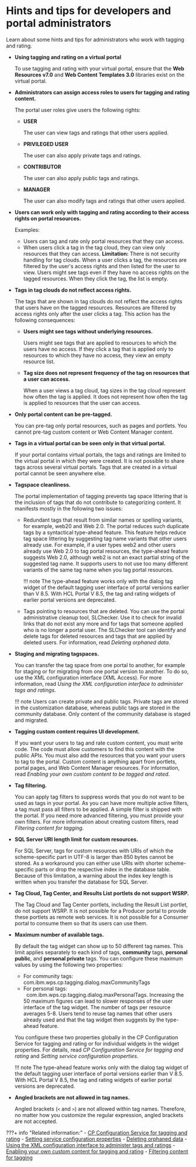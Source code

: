 # Hints and tips for developers and portal administrators

Learn about some hints and tips for administrators who work with tagging and rating.

-   **Using tagging and rating on a virtual portal**

    To use tagging and rating with your virtual portal, ensure that the **Web Resources v7.0** and **Web Content Templates 3.0** libraries exist on the virtual portal.

-   **Administrators can assign access roles to users for tagging and rating content.**

    The portal user roles give users the following rights:

    -   **USER**

        The user can view tags and ratings that other users applied.

    -   **PRIVILEGED USER**

        The user can also apply private tags and ratings.

    -   **CONTRIBUTOR**

        The user can also apply public tags and ratings.

    -   **MANAGER**

        The user can also modify tags and ratings that other users applied.

-   **Users can work only with tagging and rating according to their access rights on portal resources.**

    Examples:

    -   Users can tag and rate only portal resources that they can access.
    -   When users click a tag in the tag cloud, they can view only resources that they can access.
    **Limitation:** There is not security handling for tag clouds. When a user clicks a tag, the resources are filtered by the user's access rights and then listed for the user to view. Users might see tags even if they have no access rights on the tagged resources. When they click the tag, the list is empty.

-   **Tags in tag clouds do not reflect access rights.**

    The tags that are shown in tag clouds do not reflect the access rights that users have on the tagged resources. Resources are filtered by access rights only after the user clicks a tag. This action has the following consequences:

    -   **Users might see tags without underlying resources.**

        Users might see tags that are applied to resources to which the users have no access. If they click a tag that is applied only to resources to which they have no access, they view an empty resource list.

    -   **Tag size does not represent frequency of the tag on resources that a user can access.**

        When a user views a tag cloud, tag sizes in the tag cloud represent how often the tag is applied. It does not represent how often the tag is applied to resources that the user can access.

-   **Only portal content can be pre-tagged.**

    You can pre-tag only portal resources, such as pages and portlets. You cannot pre-tag custom content or Web Content Manager content.

-   **Tags in a virtual portal can be seen only in that virtual portal.**

    If your portal contains virtual portals, the tags and ratings are limited to the virtual portal in which they were created. It is not possible to share tags across several virtual portals. Tags that are created in a virtual portal cannot be seen anywhere else.

-   **Tagspace cleanliness.**

    The portal implementation of tagging prevents tag space littering that is the inclusion of tags that do not contribute to categorizing content. It manifests mostly in the following two issues:

    -   Redundant tags that result from similar names or spelling variants, for example, web20 and Web 2.0. The portal reduces such duplicate tags by a syntactical type-ahead feature. This feature helps reduce tag space littering by suggesting tag name variants that other users already use. For example, if a user types web2 and other users already use Web 2.0 to tag portal resources, the type-ahead feature suggests Web 2.0, although web2 is not an exact partial string of the suggested tag name. It supports users to not use too many different variants of the same tag name when you tag portal resources.

        !!! note
            The type-ahead feature works only with the dialog tag widget of the default tagging user interface of portal versions earlier than V 8.5. With HCL Portal V 8.5, the tag and rating widgets of earlier portal versions are deprecated.

    -   Tags pointing to resources that are deleted. You can use the portal administrative cleanup tool, SLChecker. Use it to check for invalid links that do not exist any more and for tags that someone applied who is no longer a portal user. The SLChecker tool can identify and delete tags for deleted resources and tags that are applied by deleted users. For information, read *Deleting orphaned data*.

-   **Staging and migrating tagspaces.**

    You can transfer the tag space from one portal to another, for example for staging or for migrating from one portal version to another. To do so, use the XML configuration interface \(XML Access\). For more information, read *Using the XML configuration interface to administer tags and ratings*.

    !!! note
        Users can create private and public tags. Private tags are stored in the customization database, whereas public tags are stored in the community database. Only content of the community database is staged and migrated.

-   **Tagging custom content requires UI development.**

    If you want your users to tag and rate custom content, you must write code. The code must allow customers to find this content with the public APIs. You must also add the resources that you want your users to tag to the portal. Custom content is anything apart from portlets, portal pages, and Web Content Manager resources. For information, read *Enabling your own custom content to be tagged and rated*.

-   **Tag filtering.**

    You can apply tag filters to suppress words that you do not want to be used as tags in your portal. As you can have more multiple active filters, a tag must pass all filters to be applied. A simple filter is shipped with the portal. If you need more advanced filtering, you must provide your own filters. For more information about creating custom filters, read *Filtering content for tagging*.

-   **SQL Server URI length limit for custom resources.**

    For SQL Server, tags for custom resources with URIs of which the scheme-specific part in UTF-8 is larger than 850 bytes cannot be stored. As a workaround you can either use URIs with shorter scheme-specific parts or drop the respective index in the database table. Because of this limitation, a warning about the index key length is written when you transfer the database for SQL Server.

-   **Tag Cloud, Tag Center, and Results List portlets do not support WSRP.**

    The Tag Cloud and Tag Center portlets, including the Result List portlet, do not support WSRP. It is not possible for a Producer portal to provide these portlets as remote web services. It is not possible for a Consumer portal to consume them so that its users can use them.

-   **Maximum number of available tags.**

    By default the tag widget can show up to 50 different tag names. This limit applies separately to each kind of tags, **community** tags, **personal public**, and **personal private** tags. You can configure these maximum values by using the following two properties:

    -   For community tags: com.ibm.wps.cp.tagging.dialog.maxCommunityTags
    -   For personal tags:     com.ibm.wps.cp.tagging.dialog.maxPersonalTags.
    Increasing the 50 maximum figures can lead to slower responses of the user interface of the tag widget. The number of tags per resource averages 5-8. Users tend to reuse tag names that other users already used and that the tag widget then suggests by the type-ahead feature.

    You configure these two properties globally in the CP Configuration Service for tagging and rating or for individual widgets in the widget properties. For details, read *CP Configuration Service for tagging and rating* and *Setting service configuration properties*.

    !!! note
        The type-ahead feature works only with the dialog tag widget of the default tagging user interface of portal versions earlier than V 8.5. With HCL Portal V 8.5, the tag and rating widgets of earlier portal versions are deprecated.

-   **Angled brackets are not allowed in tag names.**

    Angled brackets \(`<` and `>`\) are not allowed within tag names. Therefore, no matter how you customize the regular expression, angled brackets are not accepted.


???+ info "Related information:"
    - [CP Configuration Service for tagging and rating](../../../deployment/manage/config_portal_behavior/service_config_properties/portal_svc_cfg/cp_cfg_svc/index.md)
    - [Setting service configuration properties](../../../deployment/manage/config_portal_behavior/service_config_properties/index.md)
    - [Deleting orphaned data](../../../deployment/manage/config_portal_behavior/adelorph.md)
    - [Using the XML configuration interface to administer tags and ratings](../tag_rate_xml.md)
    - [Enabling your own custom content for tagging and rating](../tag_rate_custom_content.md)
    - [Filtering content for tagging](../howto_tagging_rating/tag_rate_adm_filtr_cont.md)

